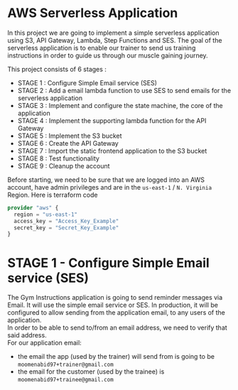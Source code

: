 # AWS Serverless Application
In this project we are going to implement a simple serverless application using S3, API Gateway, Lambda, Step Functions and SES.
The goal of the serverless application is to enable our trainer to send us training instructions in order to guide us through our muscle gaining journey.

This project consists of 6 stages :
- STAGE 1 : Configure Simple Email service (SES)
- STAGE 2 : Add a email lambda function to use SES to send emails for the serverless application 
- STAGE 3 : Implement and configure the state machine, the core of the application
- STAGE 4 : Implement the supporting lambda function for the API Gateway
- STAGE 5 : Implement the S3 bucket 
- STAGE 6 : Create the API Gateway 
- STAGE 7 : Import the static frontend application to the S3 bucket
- STAGE 8 : Test functionality
- STAGE 9 : Cleanup the account

Before starting, we need to be sure that we are logged into an AWS account, have admin privileges and are in the `us-east-1` / `N. Virginia` Region.
Here is terraform code
```terraform
provider "aws" {
  region = "us-east-1"
  access_key = "Access_Key_Example"
  secret_key = "Secret_Key_Example"
}
```

# STAGE 1 - Configure Simple Email service (SES)
The Gym Instructions application is going to send reminder messages via Email. It will use the simple email service or SES. In production, it will be configured to allow sending from the application email, to any users of the application.  
In order to be able to send to/from an email address, we need to verify that said address.  
For our application email:
- the email the app (used by the trainer) will send from is going to be `moomenabid97+trainer@gmail.com`
- the email for the customer (used by the trainee) is  `moomenabid97+trainee@gmail.com` 










